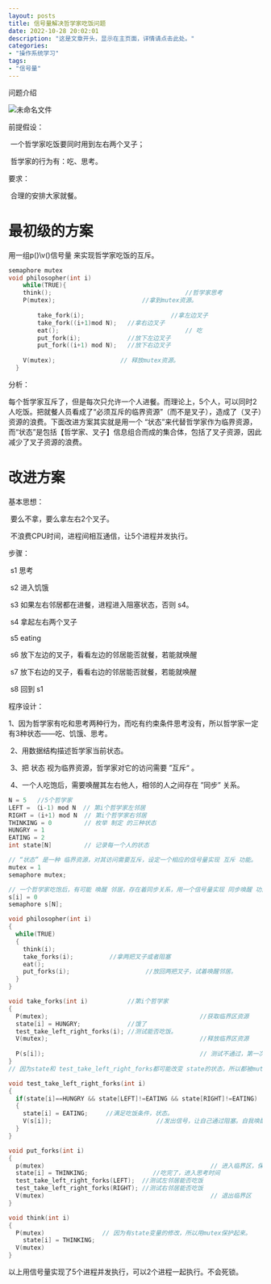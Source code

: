 ```yaml
---
layout: posts
title: 信号量解决哲学家吃饭问题
date: 2022-10-28 20:02:01
description: "这是文章开头，显示在主页面，详情请点击此处。"
categories: 
- "操作系统学习"
tags:
- "信号量"
---
```



问题介绍 <!--more-->

![未命名文件](%E4%BF%A1%E5%8F%B7%E9%87%8F%E8%A7%A3%E5%86%B3%E5%93%B2%E5%AD%A6%E5%AE%B6%E5%90%83%E9%A5%AD%E9%97%AE%E9%A2%98.assets/%E6%9C%AA%E5%91%BD%E5%90%8D%E6%96%87%E4%BB%B6.png)

前提假设：

​		一个哲学家吃饭要同时用到左右两个叉子；

​		哲学家的行为有：吃、思考。

要求：

​		合理的安排大家就餐。

# 最初级的方案
<!--more-->
用一组p()\v()信号量 来实现哲学家吃饭的互斥。

```c
semaphore mutex
void philosopher(int i)
	while(TRUE){
    think();									 //哲学家思考
    P(mutex);     				     //拿到mutex资源。
    	
    	take_fork(i);						 //拿左边叉子		
    	take_fork((i+1)mod N);	 //拿右边叉子
    	eat();									 // 吃
    	put_fork(i);             //放下左边叉子
    	put_fork((i+1) mod N);   //放下右边叉子
    	
    V(mutex);                  // 释放mutex资源。
  }
```

分析：

​		每个哲学家互斥了，但是每次只允许一个人进餐。而理论上，5个人，可以同时2人吃饭。把就餐人员看成了“必须互斥的临界资源”（而不是叉子），造成了（叉子）资源的浪费。下面改进方案其实就是用一个 “状态”来代替哲学家作为临界资源，而“状态”是包括【哲学家、叉子】信息组合而成的集合体，包括了叉子资源，因此减少了叉子资源的浪费。

# 改进方案

基本思想：

​		要么不拿，要么拿左右2个叉子。

​		不浪费CPU时间，进程间相互通信，让5个进程并发执行。

步骤：

​		s1 思考

​		s2 进入饥饿

​		s3 如果左右邻居都在进餐，进程进入阻塞状态，否则 s4。

​		s4 拿起左右两个叉子

​		s5 eating

​		s6 放下左边的叉子，看看左边的邻居能否就餐，若能就唤醒

​		s7 放下右边的叉子，看看右边的邻居能否就餐，若能就唤醒

​		s8 回到 s1

程序设计：

​		1、因为哲学家有吃和思考两种行为，而吃有约束条件思考没有，所以哲学家一定有3种状态——吃、饥饿、思考。

​		2、用数据结构描述哲学家当前状态。

​		3、把 状态 视为临界资源，哲学家对它的访问需要  ”互斥“ 。

​		4、一个人吃饱后，需要唤醒其左右他人，相邻的人之间存在  ”同步”  关系。

```c
N = 5   //5个哲学家
LEFT = （i-1) mod N  // 第i个哲学家左邻居
RIGHT = (i+1) mod N  // 第i个哲学家右邻居
THINKING = 0         // 枚举 制定 的三种状态
HUNGRY = 1
EATING = 2
int state[N]         // 记录每一个人的状态

// “状态” 是一种 临界资源，对其访问需要互斥，设定一个相应的信号量实现 互斥 功能。
mutex = 1
semaphore mutex;

// 一个哲学家吃饱后，有可能 唤醒 邻居，存在着同步关系，用一个信号量实现 同步唤醒 功能。
s[i] = 0
semaphore s[N];
```

```c
void philosopher(int i)
{
  while(TRUE)
  {
    think(i);
    take_forks(i);          //拿两把叉子或者阻塞
    eat();
    put_forks(i);					  //放回两把叉子，试着唤醒邻居。
  }
}
```



```c
void take_forks(int i)           //第i个哲学家
{
  P(mutex);											 //获取临界区资源
  state[i] = HUNGRY;             //饿了
  test_take_left_right_forks(i); //测试能否吃饭。
  V(mutex);											 //释放临界区资源
  
  P(s[i]);											 // 测试不通过，第一次就阻塞。
}
// 因为state和 test_take_left_right_forks都可能改变 state的状态，所以都被mutex 包在了互斥 空间内。
```

```c
void test_take_left_right_forks(int i)
{
  if(state[i]==HUNGRY && state[LEFT]!=EATING && state[RIGHT]!=EATING)      // i自己饿了，而左右邻居都没在吃。
  {
    state[i] = EATING;     //满足吃饭条件，状态。
    V(s[i]);							 //发出信号，让自己通过阻塞。自我唤醒 take_forks 下的P(s[i]) 通过。
  }
}
```

```c
void put_forks(int i)
{
  p(mutex)												// 进入临界区，保护住可能修改state变量的代码区。
  state[i] = THINKING;    				//吃完了，进入思考时间
  test_take_left_right_forks(LEFT);  //测试左邻居能否吃饭
  test_take_left_right_forks(RIGHT); //测试右邻居能否吃饭 
  V(mutex)												// 退出临界区
}
```

```c
void think(int i)
{
  P(mutex)                // 因为有state变量的修改，所以用mutex保护起来。
    state[i] = THINKING;
  V(mutex)
}
```

以上用信号量实现了5个进程并发执行，可以2个进程一起执行。不会死锁。